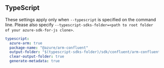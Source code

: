 ## TypeScript

These settings apply only when `--typescript` is specified on the command line.
Please also specify `--typescript-sdks-folder=<path to root folder of your azure-sdk-for-js clone>`.

``` yaml $(typescript)
typescript:
  azure-arm: true
  package-name: "@azure/arm-confluent"
  output-folder: "$(typescript-sdks-folder)/sdk/confluent/arm-confluent"
  clear-output-folder: true
  generate-metadata: true
```